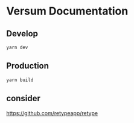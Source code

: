 # Versum Documentation

## Develop

`yarn dev`

## Production

`yarn build`

## consider

https://github.com/retypeapp/retype
